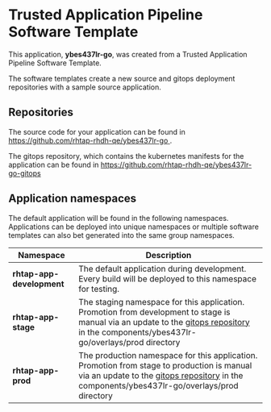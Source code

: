 # Trusted Application Pipeline Software Template

This application, **ybes437lr-go**, was created from a Trusted Application Pipeline Software Template.

The software templates create a new source and gitops deployment repositories with a sample source application. 

## Repositories

The source code for your application can be found in [https://github.com/rhtap-rhdh-qe/ybes437lr-go ](https://github.com/rhtap-rhdh-qe/ybes437lr-go ).
 
The gitops repository, which contains the kubernetes manifests for the application can be found in 
[https://github.com/rhtap-rhdh-qe/ybes437lr-go-gitops ](https://github.com/rhtap-rhdh-qe/ybes437lr-go-gitops ) 

## Application namespaces 

The default application will be found in the following namespaces. Applications can be deployed into unique namespaces or multiple software templates can also bet generated into the same group namespaces.  

|  Namespace   |  Description   |  
| -------- | -------- |   
| **rhtap-app-development** | The default application during development. Every build will be deployed to this namespace for testing. | 
| **rhtap-app-stage** | The staging namespace for this application. Promotion from development to stage is manual via an update to the [gitops repository](https://github.com/rhtap-rhdh-qe/ybes437lr-go-gitops ) in the components/ybes437lr-go/overlays/prod directory |  
| **rhtap-app-prod** | The production namespace for this application. Promotion from stage to production is manual via an update to the [gitops repository](https://github.com/rhtap-rhdh-qe/ybes437lr-go-gitops ) in the components/ybes437lr-go/overlays/prod directory | 